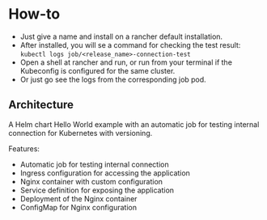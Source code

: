   # How-to
  
  - Just give a name and install on a rancher default installation. 
  - After installed, you will se a command for checking the test result: `kubectl logs job/<release_name>-connection-test`
  - Open a shell at rancher and run, or run from your terminal if the Kubeconfig is configured for the same cluster. 
  - Or just go see the logs from the corresponding job pod. 

  ## Architecture

  A Helm chart Hello World example with an automatic job for testing internal connection for Kubernetes with versioning.

  Features:

  - Automatic job for testing internal connection
  - Ingress configuration for accessing the application
  - Nginx container with custom configuration
  - Service definition for exposing the application
  - Deployment of the Nginx container
  - ConfigMap for Nginx configuration
